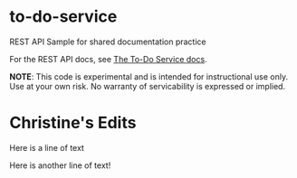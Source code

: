 # to-do-service

REST API Sample for shared documentation practice

For the REST API docs, see [The To-Do Service docs](https://uwc2-apidoc.github.io/to-do-service-au24/).

**NOTE**: This code is experimental and is intended for instructional use only.
Use at your own risk. No warranty of servicability is expressed or implied.

# Christine's Edits

Here is a line of text

Here is another line of text!
